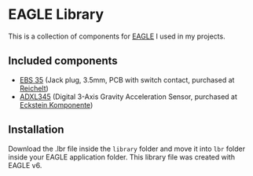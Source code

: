 # EAGLE Library

This is a collection of components for [EAGLE](http://www.cadsoftusa.com/) I used in my projects.

## Included components

* [EBS 35](https://github.com/davidbeermann/eagle-lib/components/EBS35/EBS35.png) (Jack plug, 3.5mm, PCB with switch contact, purchased at [Reichelt](http://www.reichelt.de/index.html?ACTION=3;ARTICLE=7301;SEARCH=EBS%2035))
* [ADXL345](https://github.com/davidbeermann/eagle-lib/components/ADXL345/ADXL345.jpg) (Digital 3-Axis Gravity Acceleration Sensor, purchased at [Eckstein Komponente](http://eckstein-shop.de/GY-291-ADXL345-Digital-3-Axis-Gravity-Acceleration-Beschleunigung-Sensor_1))

## Installation

Download the .lbr file inside the ```library``` folder and move it into ```lbr``` folder inside your EAGLE application folder. This library file was created with EAGLE v6.